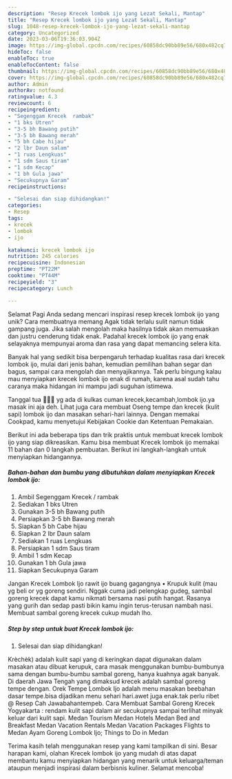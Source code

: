 ```yaml
---
description: "Resep Krecek lombok ijo yang Lezat Sekali, Mantap"
title: "Resep Krecek lombok ijo yang Lezat Sekali, Mantap"
slug: 1048-resep-krecek-lombok-ijo-yang-lezat-sekali-mantap
category: Uncategorized
date: 2023-03-06T19:36:03.904Z
image: https://img-global.cpcdn.com/recipes/60858dc90bb89e56/680x482cq70/krecek-lombok-ijo-foto-resep-utama.jpg
hideToc: false
enableToc: true
enableTocContent: false
thumbnail: https://img-global.cpcdn.com/recipes/60858dc90bb89e56/680x482cq70/krecek-lombok-ijo-foto-resep-utama.jpg
cover: https://img-global.cpcdn.com/recipes/60858dc90bb89e56/680x482cq70/krecek-lombok-ijo-foto-resep-utama.jpg
author: Admin
authorAv: notfound
ratingvalue: 4.3
reviewcount: 6
recipeingredient:
- "Segenggam Krecek  rambak"
- "1 bks Utren"
- "3-5 bh Bawang putih"
- "3-5 bh Bawang merah"
- "5 bh Cabe hijau"
- "2 lbr Daun salam"
- "1 ruas Lengkuas"
- "1 sdm Saus tiram"
- "1 sdm Kecap"
- "1 bh Gula jawa"
- "Secukupnya Garam"
recipeinstructions:

- "Selesai dan siap dihidangkan!"
categories:
- Resep
tags:
- krecek
- lombok
- ijo

katakunci: krecek lombok ijo 
nutrition: 245 calories
recipecuisine: Indonesian
preptime: "PT22M"
cooktime: "PT44M"
recipeyield: "3"
recipecategory: Lunch

---
```



Selamat Pagi Anda sedang mencari inspirasi resep krecek lombok ijo yang unik? Cara membuatnya memang Agak tidak terlalu sulit namun tidak gampang juga. Jika salah mengolah maka hasilnya tidak akan memuaskan dan justru cenderung tidak enak. Padahal krecek lombok ijo yang enak selayaknya mempunyai aroma dan rasa yang dapat memancing selera kita.


Banyak hal yang sedikit bisa berpengaruh terhadap kualitas rasa dari krecek lombok ijo, mulai dari jenis bahan, kemudian pemilihan bahan segar dan bagus, sampai cara mengolah dan menyajikannya. Tak perlu bingung kalau mau menyiapkan krecek lombok ijo enak di rumah, karena asal sudah tahu caranya maka hidangan ini mampu jadi suguhan istimewa.

Tanggal tua 🤭🤭🤭 yg ada di kulkas cuman krecek,kecambah,lombok ijo.ya masak ini aja deh. Lihat juga cara membuat Oseng tempe dan krecek (kulit sapi) lombok ijo dan masakan sehari-hari lainnya. Dengan memakai Cookpad, kamu menyetujui Kebijakan Cookie dan Ketentuan Pemakaian.


Berikut ini ada beberapa tips dan trik praktis untuk membuat krecek lombok ijo yang siap dikreasikan. Kamu bisa membuat Krecek lombok ijo memakai 11 bahan dan 0 langkah pembuatan. Berikut ini langkah-langkah untuk menyiapkan hidangannya.

<!--inarticleads1-->

##### Bahan-bahan dan bumbu yang dibutuhkan dalam menyiapkan Krecek lombok ijo:

1. Ambil Segenggam Krecek / rambak
1. Sediakan 1 bks Utren
1. Gunakan 3-5 bh Bawang putih
1. Persiapkan 3-5 bh Bawang merah
1. Siapkan 5 bh Cabe hijau
1. Siapkan 2 lbr Daun salam
1. Sediakan 1 ruas Lengkuas
1. Persiapkan 1 sdm Saus tiram
1. Ambil 1 sdm Kecap
1. Gunakan 1 bh Gula jawa
1. Siapkan Secukupnya Garam


Jangan Krecek Lombok Ijo rawit ijo buang gagangnya • Krupuk kulit (mau yg beli or yg goreng sendiri. Nggak cuma jadi pelengkap gudeg, sambal goreng krecek dapat kamu nikmati bersama nasi putih hangat. Rasanya yang gurih dan sedap pasti bikin kamu ingin terus-terusan nambah nasi. Membuat sambal goreng krecek cukup mudah lho. 

<!--inarticleads2-->

##### Step by step untuk buat Krecek lombok ijo:


1. Selesai dan siap dihidangkan!

Krèchèk) adalah kulit sapi yang di keringkan dapat digunakan dalam masakan atau dibuat kerupuk, cara masak menggunakan bumbu-bumbunya sama dengan bumbu-bumbu sambal goreng, hanya kuahnya agak banyak. Di daerah Jawa Tengah yang dimaksud krecek adalah sambal goreng tempe dengan. Orek Tempe Lombok Ijo adalah menu masakan beebahan dasar tempe.bisa dijadikan menu sehari hari.awet juga enak.tak perlu ribet @ Resep Cah Jawabahantempeb. Cara Membuat Sambal Goreng Krecek Yogyakarta : rendam kulit sapi dalam air secukupnya sampai terlihat minyak keluar dari kulit sapi. Medan Tourism Medan Hotels Medan Bed and Breakfast Medan Vacation Rentals Medan Vacation Packages Flights to Medan Ayam Goreng Lombok Ijo; Things to Do in Medan 

Terima kasih telah menggunakan resep yang kami tampilkan di sini. Besar harapan kami, olahan Krecek lombok ijo yang mudah di atas dapat membantu kamu menyiapkan hidangan yang menarik untuk keluarga/teman ataupun menjadi inspirasi dalam berbisnis kuliner. Selamat mencoba!
